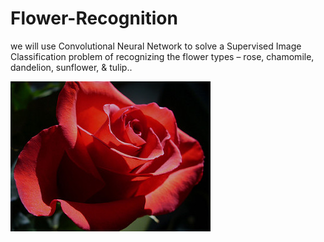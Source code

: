 # Flower-Recognition
we will use Convolutional Neural Network to solve a Supervised Image Classification problem of recognizing the flower types – rose, chamomile, dandelion, sunflower, & tulip..


![img](Flowers/Flower1.jpg)

